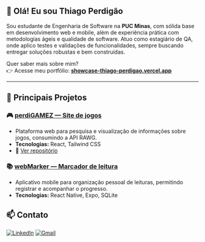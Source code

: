 ## 👋 Olá! Eu sou Thiago Perdigão

Sou estudante de Engenharia de Software na **PUC Minas**, com sólida base em desenvolvimento web e mobile, além de experiência prática com metodologias ágeis e qualidade de software. Atuo como estagiário de QA, onde aplico testes e validações de funcionalidades, sempre buscando entregar soluções robustas e bem construídas.

Quer saber mais sobre mim?  
👉 Acesse meu portfólio: [**showcase-thiago-perdigao.vercel.app**](https://showcase-thiago-perdigao.vercel.app/)

---

## 🚀 Principais Projetos

### 🎮 [**perdiGAMEZ — Site de jogos**](https://perdigamez.vercel.app/)  
- Plataforma web para pesquisa e visualização de informações sobre jogos, consumindo a API RAWG.  
- **Tecnologias:** React, Tailwind CSS  
- 🔗 [Ver repositório](https://github.com/ThiagoPerdigao/perdigamez)  



### 📚 [**webMarker — Marcador de leitura**](https://github.com/ThiagoPerdigao/webmarkermobile)  
- Aplicativo mobile para organização pessoal de leituras, permitindo registrar e acompanhar o progresso.  
- **Tecnologias:** React Native, Expo, SQLite  



## 📫 Contato  
[![LinkedIn](https://img.shields.io/badge/LinkedIn-0077B5?style=for-the-badge&logo=linkedin&logoColor=white)](https://www.linkedin.com/in/thiago-perdigao) 
[![Gmail](https://img.shields.io/badge/Email-D14836?style=for-the-badge&logo=gmail&logoColor=white)](mailto:thiagovperdigao@gmail.com)
